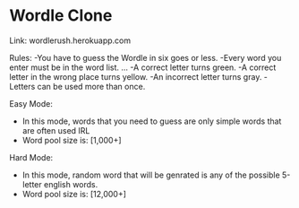 # Wordle Clone 

Link: wordlerush.herokuapp.com

Rules: 
-You have to guess the Wordle in six goes or less.
-Every word you enter must be in the word list. ...
-A correct letter turns green.
-A correct letter in the wrong place turns yellow.
-An incorrect letter turns gray.
-Letters can be used more than once.

Easy Mode:
 - In this mode, words that you need to guess are only simple words that are often used IRL
 - Word pool size is: [1,000+]

Hard Mode:
 - In this mode, random word that will be genrated is any of the possible 5-letter english words.
 - Word pool size is: [12,000+]
